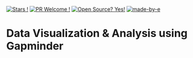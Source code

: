 


[![Stars !](https://img.shields.io/badge/Star%🌟-If%20Useful-1abc9c.svg)](https://GitHub.com/Naereen/ama) [![PR Welcome !](https://img.shields.io/badge/PRs-Welcome-1abc9c.svg)](https://GitHub.com/Naereen/ama) [![Open Source? Yes!](https://badgen.net/badge/Open%20Source%20%3F/Yes%21/blue?icon=github)](https://github.com/Naereen/badges/) [![made-by-e](https://img.shields.io/badge/View-Profile-1f425f.svg)](https://github.com/iaks23) 
# Data Visualization & Analysis using Gapminder
> 

